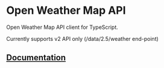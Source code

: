 # Open Weather Map API

Open Weather Map API client for TypeScript.

Currently supports v2 API only (/data/2.5/weather end-point)

## [Documentation](https://mharj.github.io/openweathermap/)
